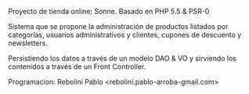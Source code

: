 Proyecto de tienda online: Sonne.
Basado en PHP 5.5 & PSR-0

Sistema que se propone la administración de productos 
listados por categorías, usuarios administrativos y clientes,
cupones de descuento y newsletters.

Persistiendo los datos a través de un modelo DAO & VO y sirviendo los
contenidos a través de un Front Controller.

Programacion: Rebolini Pablo <rebolini.pablo-arroba-gmail.com>